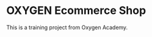 # OXYGEN Ecommerce Shop
This is a training project from Oxygen Academy.                                             
  
  
 
 
